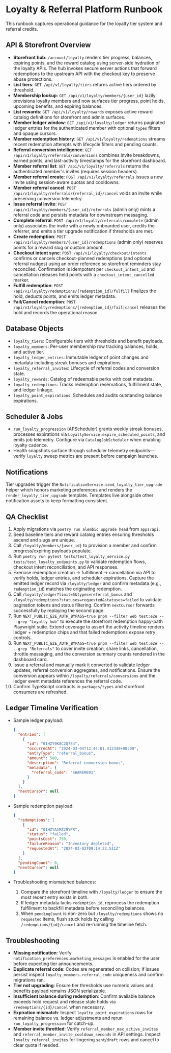 # Loyalty & Referral Platform Runbook

This runbook captures operational guidance for the loyalty tier system and referral credits.

## API & Storefront Overview
- **Storefront hub**: `/account/loyalty` renders tier progress, balances, expiring points, and the reward catalog using server-side hydration of the loyalty APIs. The hub invokes secure server actions that forward redemptions to the upstream API with the checkout key to preserve abuse protections.
- **List tiers**: `GET /api/v1/loyalty/tiers` returns active tiers ordered by threshold.
- **Membership lookup**: `GET /api/v1/loyalty/members/{user_id}` lazily provisions loyalty members and now surfaces tier progress, point holds, upcoming benefits, and expiring balances.
- **List rewards**: `GET /api/v1/loyalty/rewards` exposes active reward catalog definitions for storefront and admin surfaces.
- **Member ledger window**: `GET /api/v1/loyalty/ledger` returns paginated ledger entries for the authenticated member with optional `types` filters and opaque cursors.
- **Member redemption history**: `GET /api/v1/loyalty/redemptions` streams recent redemption attempts with lifecycle filters and pending counts.
- **Referral conversion intelligence**: `GET /api/v1/loyalty/referrals/conversions` combines invite breakdowns, earned points, and last-activity timestamps for the storefront dashboard.
- **Member referral list**: `GET /api/v1/loyalty/referrals` returns the authenticated member's invites (requires session headers).
- **Member referral create**: `POST /api/v1/loyalty/referrals` issues a new invite using session-aware quotas and cooldowns.
- **Member referral cancel**: `POST /api/v1/loyalty/referrals/{referral_id}/cancel` voids an invite while preserving conversion telemetry.
- **Issue referral invite**: `POST /api/v1/loyalty/members/{user_id}/referrals` (admin only) mints a referral code and persists metadata for downstream messaging.
- **Complete referral**: `POST /api/v1/loyalty/referrals/complete` (admin only) associates the invite with a newly onboarded user, credits the referrer, and emits a tier upgrade notification if thresholds are met.
- **Create redemption**: `POST /api/v1/loyalty/members/{user_id}/redemptions` (admin only) reserves points for a reward slug or custom amount.
- **Checkout intent sync**: `POST /api/v1/loyalty/checkout/intents` confirms or cancels checkout-planned redemptions (and optional referral nudges) using an order reference so storefront reminders stay reconciled. Confirmation is idempotent per `checkout_intent_id` and cancellation releases held points with a `checkout_intent_cancelled` marker.
- **Fulfill redemption**: `POST /api/v1/loyalty/redemptions/{redemption_id}/fulfill` finalizes the hold, deducts points, and emits ledger metadata.
- **Fail/Cancel redemption**: `POST /api/v1/loyalty/redemptions/{redemption_id}/fail|cancel` releases the hold and records the operational reason.

## Database Objects
- `loyalty_tiers`: Configurable tiers with thresholds and benefit payloads.
- `loyalty_members`: Per-user membership row tracking balances, holds, and active tier.
- `loyalty_ledger_entries`: Immutable ledger of point changes and metadata including streak bonuses and expirations.
- `loyalty_referral_invites`: Lifecycle of referral codes and conversion state.
- `loyalty_rewards`: Catalog of redeemable perks with cost metadata.
- `loyalty_redemptions`: Tracks redemption reservations, fulfillment state, and ledger linkage.
- `loyalty_point_expirations`: Schedules and audits outstanding balance expirations.

## Scheduler & Jobs
- `run_loyalty_progression` (APScheduler) grants weekly streak bonuses, processes expirations via `LoyaltyService.expire_scheduled_points`, and emits job telemetry. Configure via `CatalogJobScheduler` when enabling loyalty cadence.
- Health snapshots surface through scheduler telemetry endpoints—verify `loyalty` sweep metrics are present before campaign launches.

## Notifications
Tier upgrades trigger the `NotificationService.send_loyalty_tier_upgrade` helper which honors marketing preferences and renders the `render_loyalty_tier_upgrade` template. Templates live alongside other notification assets to keep formatting consistent.

## QA Checklist
1. Apply migrations via `poetry run alembic upgrade head` from `apps/api`.
2. Seed baseline tiers and reward catalog entries ensuring thresholds ascend and slugs are unique.
3. Call `/loyalty/members/{user_id}` to provision a member and confirm progress/expiring payloads populate.
4. Run `poetry run pytest tests/test_loyalty_service.py tests/test_loyalty_endpoints.py` to validate redemption flows, checkout intent reconciliation, and API responses.
5. Exercise redemption creation → fulfillment → cancellation via API to verify holds, ledger entries, and scheduler expirations. Capture the emitted ledger record via `/loyalty/ledger` and confirm metadata (e.g., `redemption_id`) matches the originating redemption.
6. Call `/loyalty/ledger?limit=5&types=referral_bonus` and `/loyalty/redemptions?statuses=requested&statuses=failed` to validate pagination tokens and status filtering. Confirm `nextCursor` forwards successfully by replaying the second page.
7. Run `NEXT_PUBLIC_E2E_AUTH_BYPASS=true pnpm --filter web test:e2e -- --grep "Loyalty hub"` to execute the storefront redemption happy-path Playwright suite. Extend coverage to assert the activity timeline renders ledger + redemption chips and that failed redemptions expose retry controls.
8. Run `NEXT_PUBLIC_E2E_AUTH_BYPASS=true pnpm --filter web test:e2e -- --grep "Referrals"` to cover invite creation, share links, cancellation, throttle messaging, and the conversion summary counts rendered in the dashboard card.
9. Issue a referral and manually mark it converted to validate ledger updates, referral conversion aggregates, and notifications. Ensure the conversion appears within `/loyalty/referrals/conversions` and the ledger event metadata references the referral code.
10. Confirm TypeScript contracts in `packages/types` and storefront consumers are refreshed.

## Ledger Timeline Verification
- Sample ledger payload:

  ```json
  {
    "entries": [
      {
        "id": "01HZY9K8C2Q7E4",
        "occurredAt": "2024-03-04T12:44:01.412348+00:00",
        "entryType": "referral_bonus",
        "amount": 500,
        "description": "Referral conversion bonus",
        "metadata": {
          "referral_code": "SHAREME01"
        }
      }
    ],
    "nextCursor": null
  }
  ```
- Sample redemption payload:

  ```json
  {
    "redemptions": [
      {
        "id": "01HZYA1MZ29YPR",
        "status": "failed",
        "pointsCost": 750,
        "failureReason": "Inventory depleted",
        "requestedAt": "2024-03-02T09:14:22.511Z"
      }
    ],
    "pendingCount": 0,
    "nextCursor": null
  }
  ```
- Troubleshooting mismatched balances:
  1. Compare the storefront timeline with `/loyalty/ledger` to ensure the most recent entry exists in both.
  2. If ledger metadata lacks `redemption_id`, reprocess the redemption fulfillment to backfill metadata before reconciling balances.
  3. When `pendingCount` is non-zero but `/loyalty/redemptions` shows no `requested` items, flush stuck holds by calling `/redemptions/{id}/cancel` and re-running the timeline fetch.

## Troubleshooting
- **Missing notification**: Verify `notification_preferences.marketing_messages` is enabled for the user before expecting tier announcements.
- **Duplicate referral code**: Codes are regenerated on collision; if issues persist inspect `loyalty_members.referral_code` uniqueness and confirm migrations ran.
- **Tier not upgrading**: Ensure tier thresholds use numeric values and benefits payload remains JSON serializable.
- **Insufficient balance during redemption**: Confirm available balance exceeds hold request and release stale holds via `/redemptions/{id}/cancel` when necessary.
- **Expiration mismatch**: Inspect `loyalty_point_expirations` rows for remaining balance vs. ledger adjustments and rerun `run_loyalty_progression` for catch-up.
- **Member invite throttled**: Verify `referral_member_max_active_invites` and `referral_member_invite_cooldown_seconds` in API settings. Inspect `loyalty_referral_invites` for lingering `sent`/`draft` rows and cancel to clear quota if needed.
